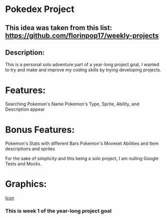 # Pokedex Project
## This idea was taken from this list: https://github.com/florinpop17/weekly-projects

## Description:
This is a personal solo adventure part of a year-long project goal,
I wanted to try and make and improve my coding skills by trying developing projects.

# Features:
Searching Pokemon's Name
Pokemon's Type, Sprite, Ability, and Description appear

# Bonus Features:
Pokemon's Stats with different Bars
Pokemon's Moveset
Abilities and Item descriptions and sprites

For the sake of simplicity and this being a solo project,
I am nulling Google Tests and Mocks.

# Graphics:
[Icon](https://www.deviantart.com/maratuna/art/Pokeball-Graphic-153980551)

### This is week 1 of the year-long project goal
